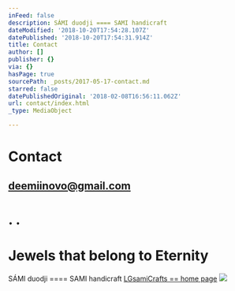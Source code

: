 ```yaml
---
inFeed: false
description: SÁMI duodji ==== SAMI handicraft
dateModified: '2018-10-20T17:54:28.107Z'
datePublished: '2018-10-20T17:54:31.914Z'
title: Contact
author: []
publisher: {}
via: {}
hasPage: true
sourcePath: _posts/2017-05-17-contact.md
starred: false
datePublishedOriginal: '2018-02-08T16:56:11.062Z'
url: contact/index.html
_type: MediaObject

---
```

# **Contact**

## **deemiinovo@gmail.com**

# **. .**

# Jewels that belong to Eternity

SÁMI duodji ==== SAMI handicraft
[LGsamiCrafts == home page][0]
![](https://the-grid-user-content.s3-us-west-2.amazonaws.com/1797dbca-6ba9-43ee-82a6-8811d5210429.jpg)

[0]: https://thegrid.ai/lgsamicrafts/